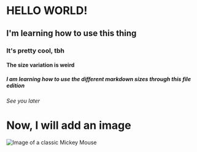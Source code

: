 # HELLO WORLD!

## I'm learning how to use this thing

### It's pretty cool, tbh
#### The size variation is weird
##### I am learning how to use the different markdown sizes through this file edition

###### See you later


# Now, I will add an image
![Image of a classic Mickey Mouse](https://github.com/Exp-Communicate-Using-Markdown-Cohort-1/series-communicate-using-markdown-GiancaG8a/assets/116125892/c9e9bf5d-38de-4d57-acaa-0f0a487780f6)
